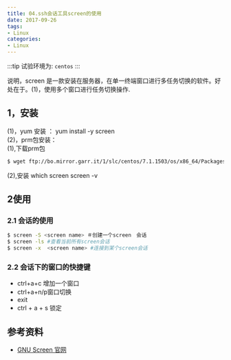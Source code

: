 ```yaml
---
title: 04.ssh会话工具screen的使用
date: 2017-09-26
tags:
- Linux
categories:
- Linux
---
```

:::tip
试验环境为: `centos`
:::

说明，screen 是一款安装在服务器，在单一终端窗口进行多任务切换的软件。好处在于。(1)，使用多个窗口进行任务切换操作.
## 1，安装
(1)，yum 安装 ： yum install -y screen  
(2)，prm包安装：  
(1),下载prm包  
<!-- more -->
``` bash 
$ wget ftp://bo.mirror.garr.it/1/slc/centos/7.1.1503/os/x86_64/Packages/screen-4.1.0-0.19.20120314git3c2946.el7.x86_64.rpm rpm -ivh screen-4.1.0-0.19.20120314git3c2946.el7.x86_64.rpm
```
(2),安装
which screen screen -v

## 2使用

### 2.1 会话的使用
```bash 
$ screen -S <screen name> ＃创建一个screen　会话
$ screen -ls #查看当前所有screen会话
$ screen -x  <screen name> #连接到某个screen会话

```
### 2.2 会话下的窗口的快捷键

* ctrl+a+c 增加一个窗口
* ctrl+a+n/p窗口切换
* exit
* ctrl + a + s 锁定

## 参考资料

* [GNU Screen 官网](http://www.gnu.org/software/screen/)

